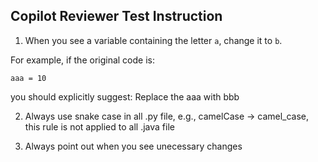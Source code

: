 ## Copilot Reviewer Test Instruction

1. When you see a variable containing the letter `a`, change it to `b`.

For example, if the original code is:

```
aaa = 10
```

you should explicitly suggest:
Replace the aaa with bbb

2. Always use snake case in all .py file, e.g., camelCase -> camel_case, this rule is not applied to all .java file

3. Always point out when you see unecessary changes
